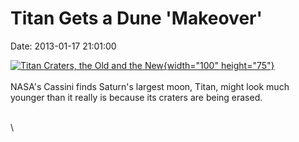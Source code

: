 Titan Gets a Dune \'Makeover\'
==============================

Date: 2013-01-17 21:01:00

[![Titan Craters, the Old and the
New](http://www.jpl.nasa.gov/images/cassini/20130117/pia16638-th.jpg){width="100"
height="75"}](http://www.jpl.nasa.gov/news/news.cfm?release=2013-024&rn=news.xml&rst=3659)\
\
NASA\'s Cassini finds Saturn\'s largest moon, Titan, might look much
younger than it really is because its craters are being erased.

\
\
